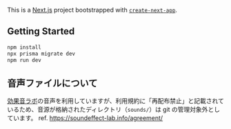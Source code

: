 This is a [Next.js](https://nextjs.org) project bootstrapped with [`create-next-app`](https://nextjs.org/docs/app/api-reference/cli/create-next-app).

## Getting Started

```bash
npm install
npx prisma migrate dev
npm run dev
```

## 音声ファイルについて

[効果音ラボ](https://soundeffect-lab.info/)の音声を利用していますが、利用規約に「再配布禁止」と記載されているため、音源が格納されたディレクトリ（`sounds/`）は git の管理対象外としています。
ref. https://soundeffect-lab.info/agreement/

